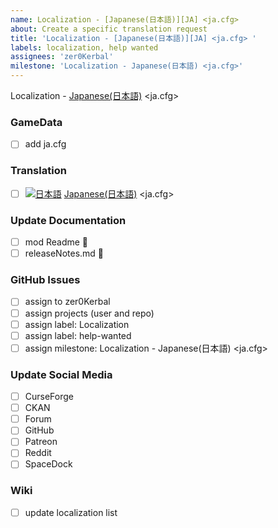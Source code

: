 ```yaml
---
name: Localization - [Japanese(日本語)][JA] <ja.cfg> 
about: Create a specific translation request
title: 'Localization - [Japanese(日本語)][JA] <ja.cfg> '
labels: localization, help wanted
assignees: 'zer0Kerbal'
milestone: 'Localization - Japanese(日本語) <ja.cfg>'
---
```


Localization - [Japanese(日本語)][JA] <ja.cfg>  

### GameData

- [ ] add ja.cfg  

### Translation

- [ ] [![日本語][JA]][JA] [Japanese(日本語)][JA] <ja.cfg>  

[JA]: https://raw.githubusercontent.com/zer0Kerbal/zer0Kerbal/zed'K/Localization/img/Japanese-flag-sm.png "日本語"  

### Update Documentation

- [ ]  mod Readme 🔢 
- [ ]  releaseNotes.md 🧾 

### GitHub Issues

- [ ] assign to zer0Kerbal
- [ ] assign projects (user and repo)
- [ ] assign label: Localization
- [ ] assign label: help-wanted
- [ ] assign milestone: Localization - Japanese(日本語) <ja.cfg>

### Update Social Media

- [ ] CurseForge
- [ ] CKAN
- [ ] Forum
- [ ] GitHub
- [ ] Patreon
- [ ] Reddit
- [ ] SpaceDock

### Wiki

- [ ] update localization list 
  
<!-- Localization -->
[URL:lclztn]: https://github.com/zer0Kerbal/lclztn/blob/master/readme.md "Localization" 
[URL:qs]: https://github.com/zer0Kerbal/lclztn/blob/master/quickstart.md "Quick Start" 